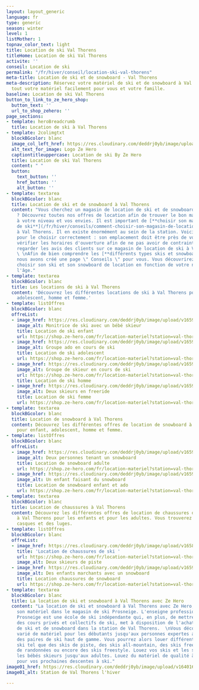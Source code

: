 ```yaml
---
layout: layout_generic
language: fr
type: generic
season: winter
level: 1
listMother: 1
topnav_color_text: light
title: Location de ski Val Thorens
titleHome: Location de ski Val Thorens
activite: ''
conseil: Location de ski
permalink: "/fr/hiver/conseil/location-ski-val-thorens"
meta-title: Location de ski et de snowboard - Val Thorens
meta-description: Réservez votre matériel de ski et de snowboard à Val Thorens. Louez
  tout votre matériel facilement pour vous et votre famille.
baseline: Location de ski Val Thorens
button_to_link_to_ze_hero_shop:
  button_text: ''
  url_to_shop_zehero: ''
page_sections:
- template: heroBreadcrumb
  title: Location de ski à Val Thorens
- template: 2colimgtxt
  blockBGcolor: blanc
  image_col_left_href: https://res.cloudinary.com/deddrj0yb/image/upload/v1640094644/website/logo/Sur%20fond%20clair/logo-ze-hero-horizontal_4_a3dhvk.png
  alt_text_for_image: Logo Ze Hero
  captiontitleuppercase: Location de ski By Ze Hero
  title: Location de ski Val Thorens
  content: " "
  button:
    text_button: ''
    href_button: ''
    alt_button: ''
- template: textarea
  blockBGcolor: blanc
  title: Location de ski et de snowboard à Val Thorens
  content: "Vous cherchez un magasin de location de ski et de snowboard à Val Thorens
    ? Découvrez toutes nos offres de location afin de trouver le bon matériel adapté
    à votre niveau et vos envies. Il est important de [**choisir son magasin de location
    de ski**](/fr/hiver/conseils/comment-choisir-son-magasin-de-location-de-ski-et-snowboard)
    à Val Thorens. Il en existe énormément au sein de la station. Voici les astuces
    pour le choisir correctement : son emplacement doit être près de votre logement,
    vérifier les horaires d'ouverture afin de ne pas avoir de contrainte et vous pouvez
    regarder les avis des clients sur ce magasin de location de ski à Val Thorens.
    \ \nAfin de bien comprendre les [**différents types skis et snowboards de location**](/fr/hiver/conseils/choisir-ski-location),
    nous avons créé une page \" Conseils \" pour vous. Vous découvrirez comment bien
    choisir son ski et son snowboard de location en fonction de votre niveau et de
    l'âge."
- template: textarea
  blockBGcolor: blanc
  title: Les locations de ski à Val Thorens
  content: 'Découvrez les différentes locations de ski à Val Thorens pour : enfant,
    adolescent, homme et femme.'
- template: listOffres
  blockBGcolor: blanc
  offreList:
  - image_href: https://res.cloudinary.com/deddrj0yb/image/upload/v1659001433/website/winter/Claire_et_Pauline2.jpg
    image_alt: Monitrice de ski avec un bébé skieur
    title: Location de ski enfant
    url: https://shop.ze-hero.com/fr/location-materiel?station=val-thorens&equipmentslug=%2Flocation-ski&rental_quality=0&oldslug=%2Flocation-ski&subslug=%2Flocation-ski-enfant&start-date=04%2F08%2F2022&number_rental_days=1
  - image_href: https://res.cloudinary.com/deddrj0yb/image/upload/v1659357508/website/winter/278572408_23885291927782287_5643436219991857318_n.jpg
    image_alt: Groupe ado en cours de ski
    title: Location de ski adolescent
    url: https://shop.ze-hero.com/fr/location-materiel?station=val-thorens&equipmentslug=%2Flocation-ski&rental_quality=0&oldslug=%2Flocation-ski&subslug=%2Flocation-ski-ado&start-date=04%2F08%2F2022&number_rental_days=1
  - image_href: https://res.cloudinary.com/deddrj0yb/image/upload/v1659357501/website/winter/267674773_9377021372369250_1873313155993111376_n.jpg
    image_alt: Groupe de skieur en cours de ski
    url: https://shop.ze-hero.com/fr/location-materiel?station=val-thorens&equipmentslug=%2Flocation-ski&rental_quality=0&oldslug=%2Flocation-ski&subslug=%2Fman-skis-rental&start-date=04%2F08%2F2022&number_rental_days=1
    title: Location de ski homme
  - image_href: https://res.cloudinary.com/deddrj0yb/image/upload/v1659357500/website/winter/269352434_9400316563373064_1730308594766498722_n.jpg
    image_alt: Deux skieurs en freeride
    title: Location de ski femme
    url: https://shop.ze-hero.com/fr/location-materiel?station=val-thorens&equipmentslug=%2Flocation-ski&rental_quality=0&oldslug=%2Flocation-ski&subslug=%2Fwoman-skis-rental&start-date=04%2F08%2F2022&number_rental_days=1
- template: textarea
  blockBGcolor: blanc
  title: Location de snowboard à Val Thorens
  content: Découvrez les différentes offres de location de snowboard à Val Thorens
    pour enfant, adolescent, homme et femme.
- template: listOffres
  blockBGcolor: blanc
  offreList:
  - image_href: https://res.cloudinary.com/deddrj0yb/image/upload/v1659001442/website/winter/snow_adulte.jpg
    image_alt: Deux personnes tenant un snowboard
    title: Location de snowboard adulte
    url: https://shop.ze-hero.com/fr/location-materiel?station=val-thorens&equipmentslug=%2Flocation-snowboard&rental_quality=0&oldslug=%2Flocation-ski&subslug=%2Flocation-ski-ado&start-date=04%2F08%2F2022&number_rental_days=1
  - image_href: https://res.cloudinary.com/deddrj0yb/image/upload/v1659357495/website/winter/272167547_9618769364861115_989733963301003100_n.jpg
    image_alt: Un enfant faisant du snowboard
    title: Location de snowboard enfant et ado
    url: https://shop.ze-hero.com/fr/location-materiel?station=val-thorens&equipmentslug=%2Flocation-snowboard&rental_quality=0&oldslug=%2Flocation-snowboard&subslug=%2Flocation-snowboard-enfant&start-date=04%2F08%2F2022&number_rental_days=1
- template: textarea
  blockBGcolor: blanc
  title: Location de chaussures à Val Thorens
  content: Découvrez les différentes offres de location de chaussures de ski et snowboard
    à Val Thorens pour les enfants et pour les adultes. Vous trouverez également les
    casques et des luges.
- template: listOffres
  blockBGcolor: blanc
  offreList:
  - image_href: https://res.cloudinary.com/deddrj0yb/image/upload/v1658996210/website/winter/278543636_10062359407168773_4445107599426939386_n.jpg
    title: 'Location de chaussures de ski '
    url: https://shop.ze-hero.com/fr/location-materiel?station=val-thorens&equipmentslug=%2Flocation-chaussures&rental_quality=0&oldslug=%2Flocation-snowboard&subslug=%2Flocation-snowboard-enfant&start-date=04%2F08%2F2022&number_rental_days=1
    image_alt: Deux skieurs de piste
  - image_href: https://res.cloudinary.com/deddrj0yb/image/upload/v1659357505/website/winter/269889239_9441375549267165_2049531082446778310_n.jpg
    image_alt: Des enfants marchants avec un snowboard
    title: Location chaussures de snowboard
    url: https://shop.ze-hero.com/fr/location-materiel?station=val-thorens&equipmentslug=%2Flocation-chaussures&rental_quality=0&oldslug=%2Flocation-chaussures&subslug=%2Flocation-boots-de-snowboard&start-date=27%2F11%2F2022&number_rental_days=1
- template: textarea
  blockBGcolor: blanc
  title: La location de ski et snowboard à Val Thorens avec Ze Hero
  content: "La location de ski et snowboard à Val Thorens avec Ze Hero, c'est louer
    son matériel dans le magasin de ski Prosneige. L'enseigne professionnel de ski
    Prosneige est une école de ski indépendante qui, en plus, de mettre à disposition
    des cours privés et collectifs de ski, met à disposition de l'achat et de la location
    de ski et de snowboard dans la station de Val Thorens.  \nVous découvrez un choix
    varié de matériel pour les débutants jusqu'aux personnes expertes avec également
    des paires de ski haut de gamme. Vous pourrez alors louer différents types de
    ski tel que des skis de piste, des skis all-mountain, des skis freeride, des skis
    de randonnées ou encore des skis freestyle. Louez vos skis et les snowboards pour
    les bébés skieurs jusqu'aux adultes. Louez du matériel de qualité à Val Thorens
    pour vos prochaines descentes à ski."
image01_href: https://res.cloudinary.com/deddrj0yb/image/upload/v1640165708/website/resorts/val-thorens/winter-1285952_1920_llqczc.jpg
image01_alt: Station de Val Thorens l'hiver

---
```

